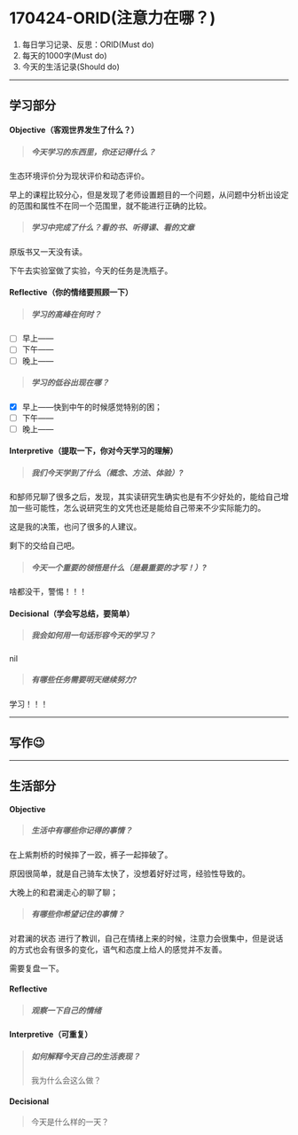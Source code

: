 # 170424-ORID(注意力在哪？)

1. 每日学习记录、反思：ORID(Must do)
2. 每天的1000字(Must do)
3. 今天的生活记录(Should do)

------

## 学习部分

#### Objective（客观世界发生了什么？）

> ##### 今天学习的东西里，你还记得什么？

生态环境评价分为现状评价和动态评价。

早上的课程比较分心，但是发现了老师设置题目的一个问题，从问题中分析出设定的范围和属性不在同一个范围里，就不能进行正确的比较。

> ##### 学习中完成了什么？看的书、听得课、看的文章

原版书又一天没有读。

下午去实验室做了实验，今天的任务是洗瓶子。

#### Reflective（你的情绪要照顾一下）

> ##### 学习的高峰在何时？

- [ ] 早上——
- [ ] 下午——
- [ ] 晚上——

> ##### 学习的低谷出现在哪？

- [x] 早上——快到中午的时候感觉特别的困；
- [ ] 下午——
- [ ] 晚上——

#### Interpretive（提取一下，你对今天学习的理解）

> ##### 我们今天学到了什么（概念、方法、体验）?

和郜师兄聊了很多之后，发现，其实读研究生确实也是有不少好处的，能给自己增加一些可能性，怎么说研究生的文凭也还是能给自己带来不少实际能力的。

这是我的决策，也问了很多的人建议。

剩下的交给自己吧。

> ##### 今天一个重要的领悟是什么（是最重要的才写！）?

啥都没干，警惕！！！

#### Decisional（学会写总结，要简单）

> ##### 我会如何用一句话形容今天的学习？

nil

> ##### 有哪些任务需要明天继续努力?

学习！！！

------

## 写作😉



------

## 生活部分

#### Objective

> ##### 生活中有哪些你记得的事情？

在上紫荆桥的时候摔了一跤，裤子一起摔破了。

原因很简单，就是自己骑车太快了，没想着好好过弯，经验性导致的。

大晚上的和君澜走心的聊了聊；

> ##### 有哪些你希望记住的事情？

对君澜的状态 进行了教训，自己在情绪上来的时候，注意力会很集中，但是说话的方式也会有很多的变化，语气和态度上给人的感觉并不友善。

需要复盘一下。

#### Reflective

> ##### 观察一下自己的情绪



#### Interpretive（可重复）

> ##### 如何解释今天自己的生活表现？
>
> 我为什么会这么做？



#### Decisional

> 今天是什么样的一天？

